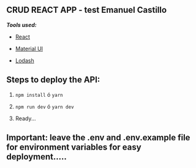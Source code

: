 
## CRUD REACT APP - test Emanuel Castillo



***Tools used:***

- [React](https://es.reactjs.org/)

- [Material UI](https://material-ui.com/es/)

- [Lodash](https://lodash.com/)



## Steps to deploy the API:




1.  `npm install` ó `yarn`

2.  `npm run dev` ó `yarn dev`
3.  Ready...

## Important: leave the .env and .env.example file for environment variables for easy deployment.....